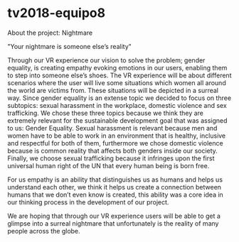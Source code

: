 # tv2018-equipo8

About the project:
Nightmare

"Your nightmare is someone else’s reality"

Through our VR experience our vision to solve the problem; gender equality, is creating empathy evoking emotions in our users, enabling 
them to step into someone else’s shoes. The VR experience will be about different scenarios where the user will live some situations 
which women all around the world are victims from. These situations will be depicted in a surreal way. Since gender equality is an 
extense topic we decided to focus on three subtopics: sexual harassment in the workplace, domestic violence and sex trafficking.
We chose these three topics because we think they are extremely relevant for the sustainable development goal that was assigned to us:
Gender Equality. Sexual harassment is relevant because men and women have to be able to work in an environment that is healthy, 
inclusive and respectful for both of them, furthermore we chose domestic violence because is common reality that affects both genders 
inside our society. Finally, we choose sexual trafficking because it infringes upon the first universal human right of the UN that 
every human being is born free. 

For us empathy is an ability that distinguishes us as humans and helps us understand each other, we think it helps us create a connection between humans that we don’t even know is created, this ability was a core idea in our thinking process in the development of our project. 

We are hoping that through our VR experience users will be able to get a glimpse into a surreal nightmare 
that unfortunately is the reality of many people across the globe.

